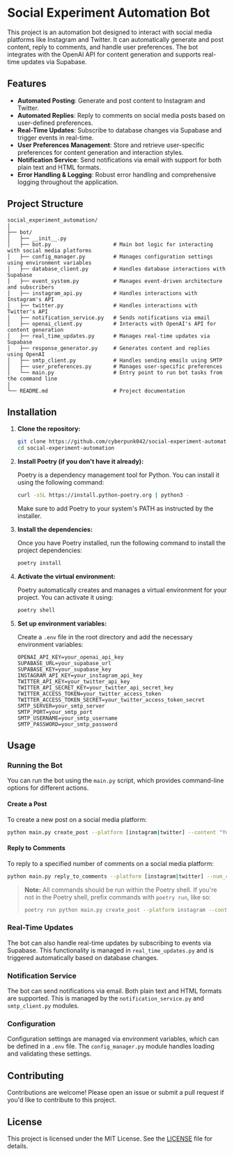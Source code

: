 # Social Experiment Automation Bot

This project is an automation bot designed to interact with social media platforms like Instagram and Twitter. It can automatically generate and post content, reply to comments, and handle user preferences. The bot integrates with the OpenAI API for content generation and supports real-time updates via Supabase.

## Features

- **Automated Posting**: Generate and post content to Instagram and Twitter.
- **Automated Replies**: Reply to comments on social media posts based on user-defined preferences.
- **Real-Time Updates**: Subscribe to database changes via Supabase and trigger events in real-time.
- **User Preferences Management**: Store and retrieve user-specific preferences for content generation and interaction styles.
- **Notification Service**: Send notifications via email with support for both plain text and HTML formats.
- **Error Handling & Logging**: Robust error handling and comprehensive logging throughout the application.

## Project Structure

```
social_experiment_automation/
│
├── bot/
│   ├── __init__.py
│   ├── bot.py                    # Main bot logic for interacting with social media platforms
│   ├── config_manager.py         # Manages configuration settings using environment variables
│   ├── database_client.py        # Handles database interactions with Supabase
│   ├── event_system.py           # Manages event-driven architecture and subscribers
│   ├── instagram_api.py          # Handles interactions with Instagram's API
│   ├── twitter.py                # Handles interactions with Twitter's API
│   ├── notification_service.py   # Sends notifications via email
│   ├── openai_client.py          # Interacts with OpenAI's API for content generation
│   ├── real_time_updates.py      # Manages real-time updates via Supabase
│   ├── response_generator.py     # Generates content and replies using OpenAI
│   ├── smtp_client.py            # Handles sending emails using SMTP
│   ├── user_preferences.py       # Manages user-specific preferences
│   └── main.py                   # Entry point to run bot tasks from the command line
│
└── README.md                     # Project documentation
```

## Installation

1. **Clone the repository:**

   ```bash
   git clone https://github.com/cyberpunk042/social-experiment-automation.git
   cd social-experiment-automation
   ```

2. **Install Poetry (if you don't have it already):**

   Poetry is a dependency management tool for Python. You can install it using the following command:

   ```bash
   curl -sSL https://install.python-poetry.org | python3 -
   ```

   Make sure to add Poetry to your system's PATH as instructed by the installer.

3. **Install the dependencies:**

   Once you have Poetry installed, run the following command to install the project dependencies:

   ```bash
   poetry install
   ```

4. **Activate the virtual environment:**

   Poetry automatically creates and manages a virtual environment for your project. You can activate it using:

   ```bash
   poetry shell
   ```

5. **Set up environment variables:**

   Create a `.env` file in the root directory and add the necessary environment variables:

   ```
   OPENAI_API_KEY=your_openai_api_key
   SUPABASE_URL=your_supabase_url
   SUPABASE_KEY=your_supabase_key
   INSTAGRAM_API_KEY=your_instagram_api_key
   TWITTER_API_KEY=your_twitter_api_key
   TWITTER_API_SECRET_KEY=your_twitter_api_secret_key
   TWITTER_ACCESS_TOKEN=your_twitter_access_token
   TWITTER_ACCESS_TOKEN_SECRET=your_twitter_access_token_secret
   SMTP_SERVER=your_smtp_server
   SMTP_PORT=your_smtp_port
   SMTP_USERNAME=your_smtp_username
   SMTP_PASSWORD=your_smtp_password
   ```

## Usage

### Running the Bot

You can run the bot using the `main.py` script, which provides command-line options for different actions.

#### Create a Post

To create a new post on a social media platform:

```bash
python main.py create_post --platform [instagram|twitter] --content "Your post content"
```

#### Reply to Comments

To reply to a specified number of comments on a social media platform:

```bash
python main.py reply_to_comments --platform [instagram|twitter] --num_comments [number]
```

> **Note:** All commands should be run within the Poetry shell. If you're not in the Poetry shell, prefix commands with `poetry run`, like so:
> ```bash
> poetry run python main.py create_post --platform instagram --content "Hello World!"
> ```

### Real-Time Updates

The bot can also handle real-time updates by subscribing to events via Supabase. This functionality is managed in `real_time_updates.py` and is triggered automatically based on database changes.

### Notification Service

The bot can send notifications via email. Both plain text and HTML formats are supported. This is managed by the `notification_service.py` and `smtp_client.py` modules.

### Configuration

Configuration settings are managed via environment variables, which can be defined in a `.env` file. The `config_manager.py` module handles loading and validating these settings.

## Contributing

Contributions are welcome! Please open an issue or submit a pull request if you'd like to contribute to this project.

## License

This project is licensed under the MIT License. See the [LICENSE](LICENSE) file for details.
